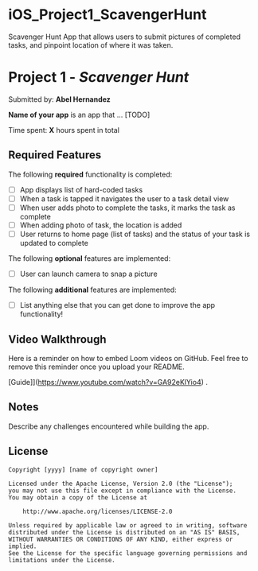# iOS_Project1_ScavengerHunt
Scavenger Hunt App that allows users to submit pictures of completed tasks, and pinpoint location of where it was taken.
# Project 1 - *Scavenger Hunt*

Submitted by: **Abel Hernandez**

**Name of your app** is an app that ... [TODO] 

Time spent: **X** hours spent in total

## Required Features

The following **required** functionality is completed:

- [ ] App displays list of hard-coded tasks
- [ ] When a task is tapped it navigates the user to a task detail view
- [ ] When user adds photo to complete the tasks, it marks the task as complete
- [ ] When adding photo of task, the location is added
- [ ] User returns to home page (list of tasks) and the status of your task is updated to complete
 
The following **optional** features are implemented:

- [ ] User can launch camera to snap a picture	

The following **additional** features are implemented:

- [ ] List anything else that you can get done to improve the app functionality!

## Video Walkthrough

Here is a reminder on how to embed Loom videos on GitHub. Feel free to remove this reminder once you upload your README. 

[Guide]](https://www.youtube.com/watch?v=GA92eKlYio4) .

## Notes

Describe any challenges encountered while building the app.

## License

    Copyright [yyyy] [name of copyright owner]

    Licensed under the Apache License, Version 2.0 (the "License");
    you may not use this file except in compliance with the License.
    You may obtain a copy of the License at

        http://www.apache.org/licenses/LICENSE-2.0

    Unless required by applicable law or agreed to in writing, software
    distributed under the License is distributed on an "AS IS" BASIS,
    WITHOUT WARRANTIES OR CONDITIONS OF ANY KIND, either express or implied.
    See the License for the specific language governing permissions and
    limitations under the License.
